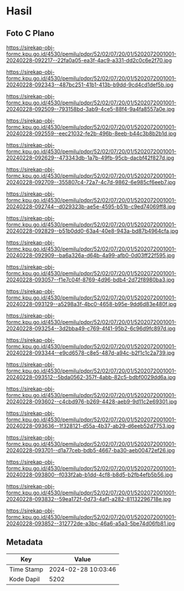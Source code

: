 # Hasil

## Foto C Plano

https://sirekap-obj-formc.kpu.go.id/4530/pemilu/pdpr/52/02/07/20/01/5202072001001-20240228-092217--22fa0a05-ea3f-4ac9-a331-dd2c0c6e2f70.jpg

https://sirekap-obj-formc.kpu.go.id/4530/pemilu/pdpr/52/02/07/20/01/5202072001001-20240228-092343--487bc251-41b1-413b-b9dd-9cd4cd1def5b.jpg

https://sirekap-obj-formc.kpu.go.id/4530/pemilu/pdpr/52/02/07/20/01/5202072001001-20240228-092509--793158bd-3ab9-4ce5-88f4-9a4fa8557a0e.jpg

https://sirekap-obj-formc.kpu.go.id/4530/pemilu/pdpr/52/02/07/20/01/5202072001001-20240228-092559--eec21032-fe2b-496b-8eeb-b44c3b8b2b1d.jpg

https://sirekap-obj-formc.kpu.go.id/4530/pemilu/pdpr/52/02/07/20/01/5202072001001-20240228-092629--473343db-1a7b-49fb-95cb-dacbf42f827d.jpg

https://sirekap-obj-formc.kpu.go.id/4530/pemilu/pdpr/52/02/07/20/01/5202072001001-20240228-092709--355807c4-72a7-4c7d-9862-6e985cf6eeb7.jpg

https://sirekap-obj-formc.kpu.go.id/4530/pemilu/pdpr/52/02/07/20/01/5202072001001-20240228-092744--d029323b-ae5e-4595-b51b-c9ed74069ff8.jpg

https://sirekap-obj-formc.kpu.go.id/4530/pemilu/pdpr/52/02/07/20/01/5202072001001-20240228-092829--b51b0dd0-63a4-40e8-943a-bd87b4964cfa.jpg

https://sirekap-obj-formc.kpu.go.id/4530/pemilu/pdpr/52/02/07/20/01/5202072001001-20240228-092909--ba6a326a-d64b-4a99-afb0-0d03ff22f595.jpg

https://sirekap-obj-formc.kpu.go.id/4530/pemilu/pdpr/52/02/07/20/01/5202072001001-20240228-093057--f1e7c04f-8769-4d96-bdb4-2d72f8980ba3.jpg

https://sirekap-obj-formc.kpu.go.id/4530/pemilu/pdpr/52/02/07/20/01/5202072001001-20240228-093129--a5298a3f-4bc0-4658-b95e-9dd6d83e480f.jpg

https://sirekap-obj-formc.kpu.go.id/4530/pemilu/pdpr/52/02/07/20/01/5202072001001-20240228-093254--3d2bba49-c769-4f41-95b2-6c96d9fc897d.jpg

https://sirekap-obj-formc.kpu.go.id/4530/pemilu/pdpr/52/02/07/20/01/5202072001001-20240228-093344--e9cd6578-c8e5-487d-a94c-b2f1c1c2a739.jpg

https://sirekap-obj-formc.kpu.go.id/4530/pemilu/pdpr/52/02/07/20/01/5202072001001-20240228-093512--5bda0562-357f-4abb-82c5-bdbf0029dd6a.jpg

https://sirekap-obj-formc.kpu.go.id/4530/pemilu/pdpr/52/02/07/20/01/5202072001001-20240228-093602--c4cbd976-b269-4428-aeb9-9d11c2e69301.jpg

https://sirekap-obj-formc.kpu.go.id/4530/pemilu/pdpr/52/02/07/20/01/5202072001001-20240228-093636--1f328121-d55a-4b37-ab29-d6eeb52d7753.jpg

https://sirekap-obj-formc.kpu.go.id/4530/pemilu/pdpr/52/02/07/20/01/5202072001001-20240228-093701--d1a77ceb-bdb5-4667-ba30-aeb00472ef26.jpg

https://sirekap-obj-formc.kpu.go.id/4530/pemilu/pdpr/52/02/07/20/01/5202072001001-20240228-093800--f033f2ab-b1dd-4cf8-b8d5-b2fb4efb5b56.jpg

https://sirekap-obj-formc.kpu.go.id/4530/pemilu/pdpr/52/02/07/20/01/5202072001001-20240228-093832--59ea172f-0d73-4af1-a282-81132296718e.jpg

https://sirekap-obj-formc.kpu.go.id/4530/pemilu/pdpr/52/02/07/20/01/5202072001001-20240228-093852--312772de-a3bc-46a6-a5a3-5be74d06fb81.jpg


## Metadata

| Key        | Value               |
| ---------- | ------------------- |
| Time Stamp | 2024-02-28 10:03:46 |
| Kode Dapil | 5202                |



